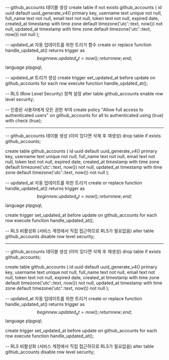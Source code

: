 -- github_accounts 테이블 생성
create table if not exists github_accounts (
  id uuid default uuid_generate_v4() primary key,
  username text unique not null,
  full_name text not null,
  email text not null,
  token text not null,
  expired date,
  created_at timestamp with time zone default timezone('utc'::text, now()) not null,
  updated_at timestamp with time zone default timezone('utc'::text, now()) not null
);

-- updated_at 자동 업데이트를 위한 트리거 함수
create or replace function handle_updated_at()
returns trigger as $$
begin
  new.updated_at = now();
  return new;
end;
$$ language plpgsql;

-- updated_at 트리거 생성
create trigger set_updated_at
  before update on github_accounts
  for each row
  execute function handle_updated_at();

-- RLS (Row Level Security) 정책 설정
alter table github_accounts enable row level security;

-- 인증된 사용자에게 모든 권한 부여
create policy "Allow full access to authenticated users"
  on github_accounts
  for all
  to authenticated
  using (true)
  with check (true);

  ---

  -- github_accounts 테이블 생성 (이미 있다면 삭제 후 재생성)
drop table if exists github_accounts;

create table github_accounts (
  id uuid default uuid_generate_v4() primary key,
  username text unique not null,
  full_name text not null,
  email text not null,
  token text not null,
  expired date,
  created_at timestamp with time zone default timezone('utc'::text, now()) not null,
  updated_at timestamp with time zone default timezone('utc'::text, now()) not null
);

-- updated_at 자동 업데이트를 위한 트리거
create or replace function handle_updated_at()
returns trigger as $$
begin
  new.updated_at = now();
  return new;
end;
$$ language plpgsql;

create trigger set_updated_at
  before update on github_accounts
  for each row
  execute function handle_updated_at();

-- RLS 비활성화 (서비스 계정에서 직접 접근하므로 RLS가 필요없음)
alter table github_accounts disable row level security;


---

-- github_accounts 테이블 생성 (이미 있다면 삭제 후 재생성)
drop table if exists github_accounts;

create table github_accounts (
  id uuid default uuid_generate_v4() primary key,
  username text unique not null,
  full_name text not null,
  email text not null,
  token text not null,
  expired date,
  created_at timestamp with time zone default timezone('utc'::text, now()) not null,
  updated_at timestamp with time zone default timezone('utc'::text, now()) not null
);

-- updated_at 자동 업데이트를 위한 트리거
create or replace function handle_updated_at()
returns trigger as $$
begin
  new.updated_at = now();
  return new;
end;
$$ language plpgsql;

create trigger set_updated_at
  before update on github_accounts
  for each row
  execute function handle_updated_at();

-- RLS 비활성화 (서비스 계정에서 직접 접근하므로 RLS가 필요없음)
alter table github_accounts disable row level security;